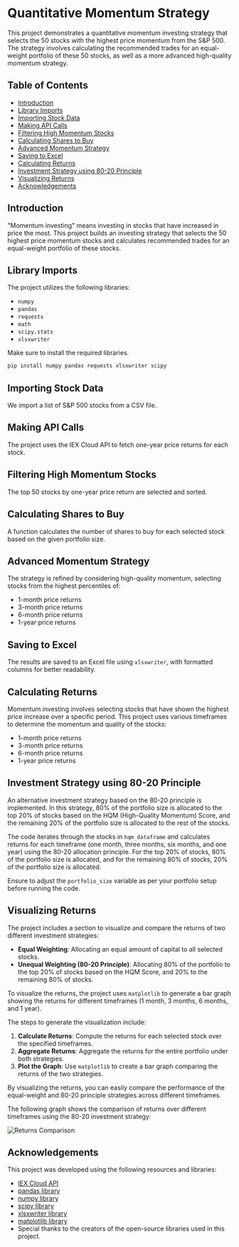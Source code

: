 # Quantitative Momentum Strategy

This project demonstrates a quantitative momentum investing strategy that selects the 50 stocks with the highest price momentum from the S&P 500. The strategy involves calculating the recommended trades for an equal-weight portfolio of these 50 stocks, as well as a more advanced high-quality momentum strategy.

## Table of Contents
- [Introduction](#introduction)
- [Library Imports](#library-imports)
- [Importing Stock Data](#importing-stock-data)
- [Making API Calls](#making-api-calls)
- [Filtering High Momentum Stocks](#filtering-high-momentum-stocks)
- [Calculating Shares to Buy](#calculating-shares-to-buy)
- [Advanced Momentum Strategy](#advanced-momentum-strategy)
- [Saving to Excel](#saving-to-excel)
- [Calculating Returns](#calculating-returns)
- [Investment Strategy using 80-20 Principle](#investment-strategy-using-80-20-principle)
- [Visualizing Returns](#visualizing-returns)
- [Acknowledgements](#acknowledgements)

## Introduction

"Momentum investing" means investing in stocks that have increased in price the most. This project builds an investing strategy that selects the 50 highest price momentum stocks and calculates recommended trades for an equal-weight portfolio of these stocks.

## Library Imports

The project utilizes the following libraries:
- `numpy`
- `pandas`
- `requests`
- `math`
- `scipy.stats`
- `xlsxwriter`

 Make sure to install the required libraries.
   ```sh
   pip install numpy pandas requests xlsxwriter scipy
   ```

## Importing Stock Data

We import a list of S&P 500 stocks from a CSV file.

## Making API Calls

The project uses the IEX Cloud API to fetch one-year price returns for each stock.

## Filtering High Momentum Stocks

The top 50 stocks by one-year price return are selected and sorted.

## Calculating Shares to Buy

A function calculates the number of shares to buy for each selected stock based on the given portfolio size.

## Advanced Momentum Strategy

The strategy is refined by considering high-quality momentum, selecting stocks from the highest percentiles of:
- 1-month price returns
- 3-month price returns
- 6-month price returns
- 1-year price returns

## Saving to Excel

The results are saved to an Excel file using `xlsxwriter`, with formatted columns for better readability.

## Calculating Returns
Momentum investing involves selecting stocks that have shown the highest price increase over a specific period. This project uses various timeframes to determine the momentum and quality of the stocks:

- 1-month price returns
- 3-month price returns
- 6-month price returns
- 1-year price returns

## Investment Strategy using 80-20 Principle

An alternative investment strategy based on the 80-20 principle is implemented. In this strategy, 80% of the portfolio size is allocated to the top 20% of stocks based on the HQM (High-Quality Momentum) Score, and the remaining 20% of the portfolio size is allocated to the rest of the stocks.

The code iterates through the stocks in `hqm_dataframe` and calculates returns for each timeframe (one month, three months, six months, and one year) using the 80-20 allocation principle. For the top 20% of stocks, 80% of the portfolio size is allocated, and for the remaining 80% of stocks, 20% of the portfolio size is allocated.

Ensure to adjust the `portfolio_size` variable as per your portfolio setup before running the code.


## Visualizing Returns

The project includes a section to visualize and compare the returns of two different investment strategies:

- **Equal Weighting**: Allocating an equal amount of capital to all selected stocks.
- **Unequal Weighting (80-20 Principle)**: Allocating 80% of the portfolio to the top 20% of stocks based on the HQM Score, and 20% to the remaining 80% of stocks.

To visualize the returns, the project uses `matplotlib` to generate a bar graph showing the returns for different timeframes (1 month, 3 months, 6 months, and 1 year).

The steps to generate the visualization include:
1. **Calculate Returns**: Compute the returns for each selected stock over the specified timeframes.
2. **Aggregate Returns**: Aggregate the returns for the entire portfolio under both strategies.
3. **Plot the Graph**: Use `matplotlib` to create a bar graph comparing the returns of the two strategies.

By visualizing the returns, you can easily compare the performance of the equal-weight and 80-20 principle strategies across different timeframes.

The following graph shows the comparison of returns over different timeframes using the 80-20 investment strategy:

![Returns Comparison](https://i.postimg.cc/2S9991yx/Untitled.png)

## Acknowledgements

This project was developed using the following resources and libraries:
- [IEX Cloud API](https://iexcloud.io/)
- [pandas library](https://pandas.pydata.org/)
- [numpy library](https://numpy.org/)
- [scipy library](https://www.scipy.org/)
- [xlsxwriter library](https://xlsxwriter.readthedocs.io/)
- [matplotlib library](https://matplotlib.org/)
- Special thanks to the creators of the open-source libraries used in this project.

